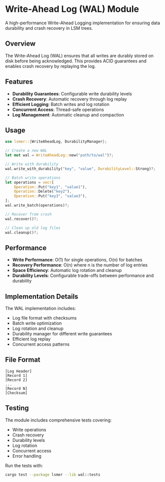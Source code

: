 # Write-Ahead Log (WAL) Module

A high-performance Write-Ahead Logging implementation for ensuring data durability and crash recovery in LSM trees.

## Overview

The Write-Ahead Log (WAL) ensures that all writes are durably stored on disk before being acknowledged. This provides ACID guarantees and enables crash recovery by replaying the log.

## Features

- **Durability Guarantees**: Configurable write durability levels
- **Crash Recovery**: Automatic recovery through log replay
- **Efficient Logging**: Batch writes and log rotation
- **Concurrent Access**: Thread-safe operations
- **Log Management**: Automatic cleanup and compaction

## Usage

```rust
use lsmer::{WriteAheadLog, DurabilityManager};

// Create a new WAL
let mut wal = WriteAheadLog::new("path/to/wal")?;

// Write with durability
wal.write_with_durability("key", "value", DurabilityLevel::Strong)?;

// Batch write operations
let operations = vec![
    Operation::Put("key1", "value1"),
    Operation::Delete("key2"),
    Operation::Put("key3", "value3"),
];
wal.write_batch(operations)?;

// Recover from crash
wal.recover()?;

// Clean up old log files
wal.cleanup()?;
```

## Performance

- **Write Performance**: O(1) for single operations, O(n) for batches
- **Recovery Performance**: O(n) where n is the number of log entries
- **Space Efficiency**: Automatic log rotation and cleanup
- **Durability Levels**: Configurable trade-offs between performance and durability

## Implementation Details

The WAL implementation includes:

- Log file format with checksums
- Batch write optimization
- Log rotation and cleanup
- Durability manager for different write guarantees
- Efficient log replay
- Concurrent access patterns

## File Format

```
[Log Header]
[Record 1]
[Record 2]
...
[Record N]
[Checksum]
```

## Testing

The module includes comprehensive tests covering:

- Write operations
- Crash recovery
- Durability levels
- Log rotation
- Concurrent access
- Error handling

Run the tests with:

```bash
cargo test --package lsmer --lib wal::tests
```
